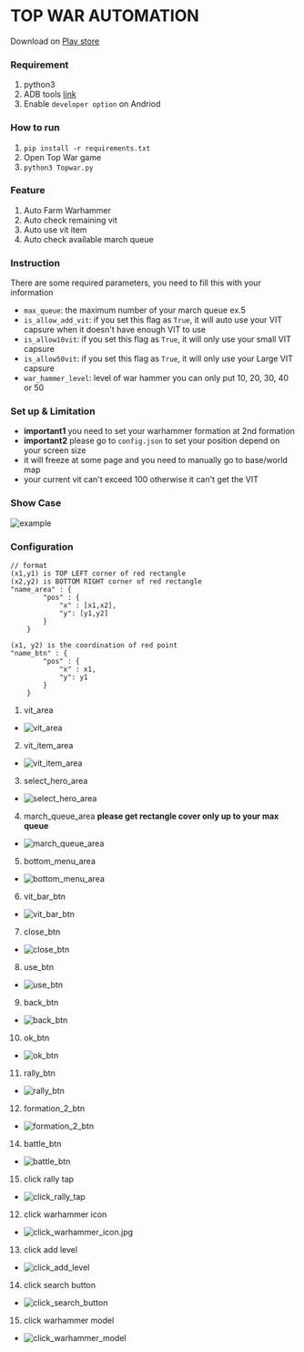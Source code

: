 # TOP WAR AUTOMATION

Download on [Play store](https://play.google.com/store/apps/details?id=com.topwar.gp)

### Requirement
1. python3
2. ADB tools [link](https://developer.android.com/studio/command-line/adb)
3. Enable `developer option` on Andriod

### How to run
1. ` pip install -r requirements.txt `
2. Open Top War game
3. `python3 Topwar.py`


### Feature
1. Auto Farm Warhammer
1. Auto check remaining vit
1. Auto use vit item
1. Auto check available march queue

### Instruction
There are some required parameters, you need to fill this with your information
- `max_queue`: the maximum number of your march queue ex.5
- `is_allow_add_vit`: if you set this flag as `True`, it will auto use your VIT capsure when it doesn't have enough VIT to use
- `is_allow10vit`: if you set this flag as `True`, it will only use your small VIT capsure
- `is_allow50vit`: if you set this flag as `True`, it will only use your Large VIT capsure
- `war_hammer_level`: level of war hammer you can only put 10, 20, 30, 40 or 50

### Set up & Limitation
- **important1** you need to set your warhammer formation at 2nd formation
- **important2** please go to `config.json` to set your position depend on your screen size
- it will freeze at some page and you need to manually go to base/world map
- your current vit can't exceed 100 otherwise it can't get the VIT

### Show Case
![example](./images/Example.gif)


### Configuration
```
// format 
(x1,y1) is TOP LEFT corner of red rectangle
(x2,y2) is BOTTOM RIGHT corner of red rectangle
"name_area" : {
        "pos" : {
            "x" : [x1,x2],
            "y": [y1,y2]
        }
    }

(x1, y2) is the coordination of red point
"name_btn" : {
        "pos" : {
            "x" : x1,
            "y": y1
        }
    }
```
1. vit_area 
- ![vit_area](./images/area/vit_area.jpg)
2. vit_item_area
- ![vit_item_area](./images/area/vit_item_area.jpg)
3. select_hero_area
- ![select_hero_area](./images/area/select_hero_area.jpg)
4. march_queue_area **please get rectangle cover only up to your max queue**
- ![march_queue_area](./images/area/march_queue_area.jpg)
5. bottom_menu_area
- ![bottom_menu_area](./images/area/bottom_menu_area.jpg)
6. vit_bar_btn
- ![vit_bar_btn](./images/btn/vit_bar_btn.jpg)
7. close_btn
- ![close_btn](./images/btn/close_btn.jpg)
8. use_btn
- ![use_btn](./images/btn/use_btn.jpg)
9.  back_btn
- ![back_btn](./images/btn/back_btn.jpg)
10. ok_btn
- ![ok_btn](./images/btn/ok_btn.jpg)
11. rally_btn
- ![rally_btn](./images/btn/rally_btn.jpg)
12. formation_2_btn
- ![formation_2_btn](./images/btn/formation_2_btn.jpg)
14. battle_btn
- ![battle_btn](./images/btn/battle_btn.jpg)
15. click rally tap
- ![click_rally_tap](./images/seq_click/click_rally_tap.jpg)    
12. click warhammer icon
- ![click_warhammer_icon.jpg](./images/seq_click/click_warhammer_icon.jpg)    
13. click add level
- ![click_add_level](./images/seq_click/click_add_level.jpg)    
14. click search button
- ![click_search_button](./images/seq_click/click_search_button.jpg)    
15. click warhammer model
- ![click_warhammer_model](./images/seq_click/click_warhammer_model.jpg)    